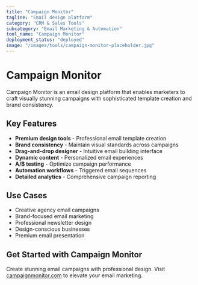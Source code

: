 ```yaml
---
title: "Campaign Monitor"
tagline: "Email design platform"
category: "CRM & Sales Tools"
subcategory: "Email Marketing & Automation"
tool_name: "Campaign Monitor"
deployment_status: "deployed"
image: "/images/tools/campaign-monitor-placeholder.jpg"
---
```


# Campaign Monitor

Campaign Monitor is an email design platform that enables marketers to craft visually stunning campaigns with sophisticated template creation and brand consistency.

## Key Features

- **Premium design tools** - Professional email template creation
- **Brand consistency** - Maintain visual standards across campaigns
- **Drag-and-drop designer** - Intuitive email building interface
- **Dynamic content** - Personalized email experiences
- **A/B testing** - Optimize campaign performance
- **Automation workflows** - Triggered email sequences
- **Detailed analytics** - Comprehensive campaign reporting

## Use Cases

- Creative agency email campaigns
- Brand-focused email marketing
- Professional newsletter design
- Design-conscious businesses
- Premium email presentation

## Get Started with Campaign Monitor

Create stunning email campaigns with professional design. Visit [campaignmonitor.com](https://www.campaignmonitor.com) to elevate your email marketing.